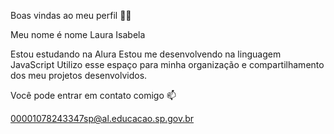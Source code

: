 Boas vindas ao meu perfil 💙💙

Meu nome é nome Laura Isabela 

Estou estudando na Alura
Estou me desenvolvendo na linguagem JavaScript
Utilizo esse espaço para minha organização e compartilhamento dos meu projetos desenvolvidos.

Você pode entrar em contato comigo 📫

00001078243347sp@al.educacao.sp.gov.br
